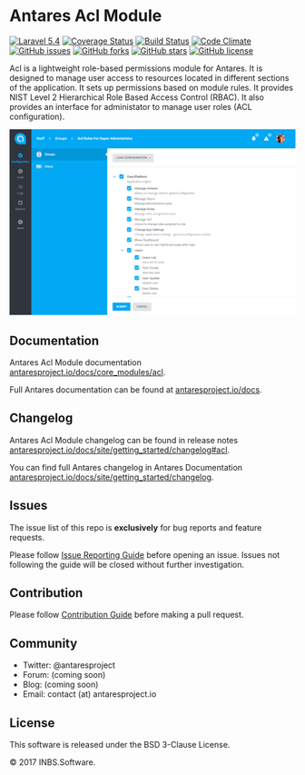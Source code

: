 # Antares Acl Module

[![Laravel 5.4](https://img.shields.io/badge/Laravel-5.4-orange.svg)](http://laravel.com)
[![Coverage Status](https://coveralls.io/repos/github/antaresproject/project/badge.svg?branch=master)](https://coveralls.io/github/antaresproject/project?branch=master)
[![Build Status](https://travis-ci.org/antaresproject/project.svg?branch=master)](https://travis-ci.org/antaresproject/project)
[![Code Climate](https://codeclimate.com/github/antaresproject/project/badges/gpa.svg)](https://codeclimate.com/github/antaresproject/project)
[![GitHub issues](https://img.shields.io/github/issues/antaresproject/project.svg)](https://github.com/antaresproject/project/issues)
[![GitHub forks](https://img.shields.io/github/forks/antaresproject/project.svg)](https://github.com/antaresproject/project/network)
[![GitHub stars](https://img.shields.io/github/stars/antaresproject/project.svg)](https://github.com/antaresproject/project/stargazers)
[![GitHub license](https://img.shields.io/badge/license-New%20BSD-blue.svg)](https://raw.githubusercontent.com/antaresproject/project/master/LICENSE)

Acl is a lightweight role-based permissions module for Antares. It is designed to manage user access to resources located in different sections of the application. It sets up permissions based on module rules. It provides  NIST Level 2 Hierarchical Role Based Access Control (RBAC). It also provides an interface for administator to manage user roles (ACL configuration).   

![acl](docs/img/acl.PNG)

## Documentation

Antares Acl Module documentation [antaresproject.io/docs/core_modules/acl](http://antaresproject.io/docs/site/core_modules/acl/index.html).

Full Antares documentation can be found at [antaresproject.io/docs](http://antaresproject.io/docs).


## Changelog

Antares Acl Module changelog can be found in release notes [antaresproject.io/docs/site/getting_started/changelog#acl](http://antaresproject.io/docs/site/getting_started/changelog/index.html#acl).

You can find full Antares changelog in Antares Documentation [antaresproject.io/docs/site/getting_started/changelog](http://antaresproject.io/docs/site/getting_started/changelog/index.html).

## Issues

The issue list of this repo is **exclusively** for bug reports and feature requests.

Please follow [Issue Reporting Guide](http://antaresproject.io/docs/site/getting_started/issues_reporting_guide/index.html) before opening an issue. Issues not following the guide will be closed without further investigation.

## Contribution

Please follow [Contribution Guide](http://antaresproject.io/docs/site/getting_started/contributing/index.html) before making a pull request.

## Community

* Twitter: @antaresproject
* Forum: (coming soon)
* Blog: (coming soon)
* Email: contact (at) antaresproject.io


## License

This software is released under the BSD 3-Clause License.

© 2017 INBS.Software.
